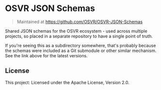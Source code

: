 # OSVR JSON Schemas

> Maintained at <https://github.com/OSVR/OSVR-JSON-Schemas>

Shared JSON schemas for the OSVR ecosystem - used across multiple projects, so placed in a separate repository to have a single point of truth.

If you're seeing this as a subdirectory somewhere, that's probably because the schemas were included as a Git submodule or other similar mechanism. See the link above for the latest versions.


## License

This project: Licensed under the Apache License, Version 2.0.

